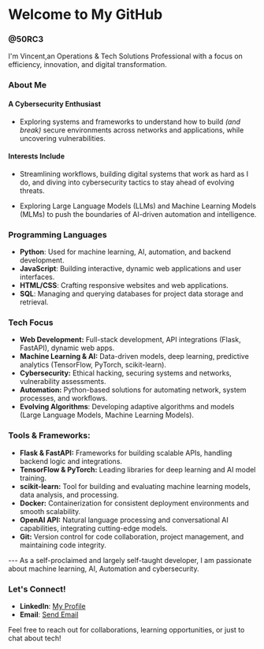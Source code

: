 # Welcome to My GitHub 

### @50RC3 

I'm Vincent,an Operations & Tech Solutions Professional with a focus on efficiency, innovation, and digital transformation. 

### **About Me**

#### **A Cybersecurity Enthusiast**

- Exploring systems and frameworks to understand how to build *(and break)* secure environments across networks and applications, while uncovering vulnerabilities.

#### **Interests Include**

- Streamlining workflows, building digital systems that work as hard as I do, and diving into cybersecurity tactics to stay ahead of evolving threats.

- Exploring Large Language Models (LLMs) and Machine Learning Models (MLMs) to push the boundaries of AI-driven automation and intelligence.


### **Programming Languages**  
- **Python**: Used for machine learning, AI, automation, and backend development.  
- **JavaScript**: Building interactive, dynamic web applications and user interfaces.  
- **HTML/CSS**: Crafting responsive websites and web applications.  
- **SQL**: Managing and querying databases for project data storage and retrieval.


### **Tech Focus**
- **Web Development:** Full-stack development, API integrations (Flask, FastAPI), dynamic web apps.
- **Machine Learning & AI:** Data-driven models, deep learning, predictive analytics (TensorFlow, PyTorch, scikit-learn).
- **Cybersecurity:** Ethical hacking, securing systems and networks, vulnerability assessments.
- **Automation:** Python-based solutions for automating network, system processes, and workflows.
- **Evolving Algorithms**: Developing adaptive algorithms and models (Large Language Models, Machine Learning Models).

### Tools & Frameworks:
- **Flask & FastAPI:** Frameworks for building scalable APIs, handling backend logic and integrations.
- **TensorFlow & PyTorch:** Leading libraries for deep learning and AI model training.
- **scikit-learn:** Tool for building and evaluating machine learning models, data analysis, and processing.
- **Docker:** Containerization for consistent deployment environments and smooth scalability.
- **OpenAI API:** Natural language processing and conversational AI capabilities, integrating cutting-edge models.
- **Git:** Version control for code collaboration, project management, and maintaining code integrity.


--- As a self-proclaimed and largely self-taught developer, I am passionate about machine learning, AI, Automation and cybersecurity.

### Let's Connect!  
- **LinkedIn**: [My Profile](www.linkedin.com/in/vjjvr)
- **Email**: [Send Email](mailto:vexv.inni@gmail.com)  

Feel free to reach out for collaborations, learning opportunities, or just to chat about tech! 
